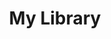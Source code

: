 ---
title: "My Library"
image_url: "https://placehold.it/350x200"
description: "Web application that allows you to share your book collection"
tags: ["PHP", "SQL", "HTML", "CSS"]
---